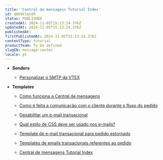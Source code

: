 ```yaml
---
title: 'Central de mensagens Tutorial Index'
id: q8b9klqt84
status: PUBLISHED
createdAt: 2024-11-05T15:13:24.376Z
updatedAt: 2024-11-05T15:13:24.376Z
publishedAt: 
firstPublishedAt: 2024-11-05T15:13:24.376Z
contentType: tutorial
productTeam: To be defined
slugEN: message-center
locale: pt
---
```


- **Senders**

  - [Personalizar o SMTP da VTEX](pt/docs/tutorial/personalizando-o-smtp-da-vtex)


- **Templates**

  - [Como funciona a Central de mensagens](pt/docs/tutorial/conhecendo-o-message-center)
  - [Como é feita a comunicação com o cliente durante o fluxo do pedido](pt/docs/tutorial/conversation-tracker)
  - [Desabilitar um e-mail transacional](pt/docs/tutorial/como-desabilitar-um-e-mail-transacional)
  - [Qual estilo de CSS deve ser usado nos e-mails?](pt/docs/tutorial/como-inserir-css-num-e-mail)
  - [Template de e-mail transacional para pedido estornado](pt/docs/tutorial/template-de-e-mail-transacional-para-pedido-estornado)
  - [Templates de emails transacionais referentes ao pedido](pt/docs/tutorial/templates-de-emails-transacionais)


  - [Central de mensagens Tutorial Index](pt/docs/tutorial/index-pt-tutorial-message-center)

